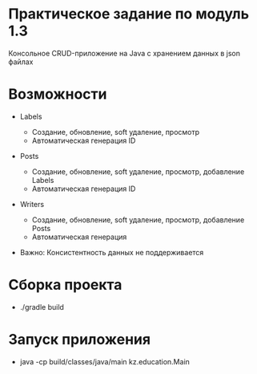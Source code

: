 # Практическое задание по модуль 1.3
Консольное CRUD-приложение на Java с хранением данных в json файлах

# Возможности

- Labels
  - Создание, обновление, soft удаление, просмотр
  - Автоматическая генерация ID
- Posts
  - Создание, обновление, soft удаление, просмотр, добавление Labels
  - Автоматическая генерация ID
- Writers
  - Создание, обновление, soft удаление, просмотр, добавление Posts
  - Автоматическая генерация

- Важно: Консистентность данных не поддерживается

# Сборка проекта
- ./gradle build

# Запуск приложения
- java -cp build/classes/java/main kz.education.Main
